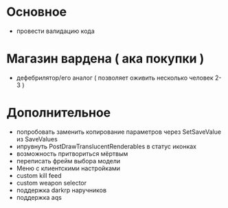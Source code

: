 # Основное
- провести валидацию кода

# Магазин вардена ( ака покупки )
- дефебрилятор/его аналог ( позволяет оживить несколько человек 2-3 )

# Дополнительное
- попробовать заменить копирование параметров через SetSaveValue из SaveValues
- ипрувнуть PostDrawTranslucentRenderables в статус иконках
- возможность притвориться мёртвым
- переписать фрейм выбора модели
- Меню с клиентскими настройками
- custom kill feed
- custom weapon selector
- поддержка darkrp наручников
- поддержка aqs
